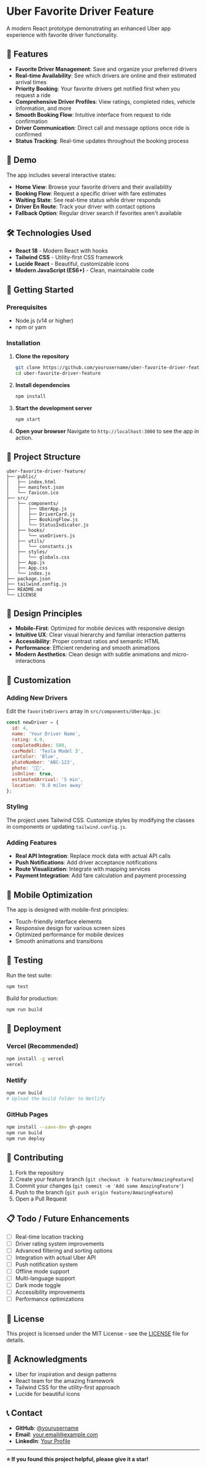 # Uber Favorite Driver Feature

A modern React prototype demonstrating an enhanced Uber app experience with favorite driver functionality.

## 🚗 Features

- **Favorite Driver Management**: Save and organize your preferred drivers
- **Real-time Availability**: See which drivers are online and their estimated arrival times
- **Priority Booking**: Your favorite drivers get notified first when you request a ride
- **Comprehensive Driver Profiles**: View ratings, completed rides, vehicle information, and more
- **Smooth Booking Flow**: Intuitive interface from request to ride confirmation
- **Driver Communication**: Direct call and message options once ride is confirmed
- **Status Tracking**: Real-time updates throughout the booking process

## 🎯 Demo

The app includes several interactive states:
- **Home View**: Browse your favorite drivers and their availability
- **Booking Flow**: Request a specific driver with fare estimates
- **Waiting State**: See real-time status while driver responds
- **Driver En Route**: Track your driver with contact options
- **Fallback Option**: Regular driver search if favorites aren't available

## 🛠️ Technologies Used

- **React 18** - Modern React with hooks
- **Tailwind CSS** - Utility-first CSS framework
- **Lucide React** - Beautiful, customizable icons
- **Modern JavaScript (ES6+)** - Clean, maintainable code

## 🚀 Getting Started

### Prerequisites
- Node.js (v14 or higher)
- npm or yarn

### Installation

1. **Clone the repository**
   ```bash
   git clone https://github.com/yourusername/uber-favorite-driver-feature.git
   cd uber-favorite-driver-feature
   ```

2. **Install dependencies**
   ```bash
   npm install
   ```

3. **Start the development server**
   ```bash
   npm start
   ```

4. **Open your browser**
   Navigate to `http://localhost:3000` to see the app in action.

## 📁 Project Structure

```
uber-favorite-driver-feature/
├── public/
│   ├── index.html
│   ├── manifest.json
│   └── favicon.ico
├── src/
│   ├── components/
│   │   ├── UberApp.js
│   │   ├── DriverCard.js
│   │   ├── BookingFlow.js
│   │   └── StatusIndicator.js
│   ├── hooks/
│   │   └── useDrivers.js
│   ├── utils/
│   │   └── constants.js
│   ├── styles/
│   │   └── globals.css
│   ├── App.js
│   ├── App.css
│   └── index.js
├── package.json
├── tailwind.config.js
├── README.md
└── LICENSE
```

## 🎨 Design Principles

- **Mobile-First**: Optimized for mobile devices with responsive design
- **Intuitive UX**: Clear visual hierarchy and familiar interaction patterns
- **Accessibility**: Proper contrast ratios and semantic HTML
- **Performance**: Efficient rendering and smooth animations
- **Modern Aesthetics**: Clean design with subtle animations and micro-interactions

## 🔧 Customization

### Adding New Drivers
Edit the `favoriteDrivers` array in `src/components/UberApp.js`:

```javascript
const newDriver = {
  id: 4,
  name: 'Your Driver Name',
  rating: 4.9,
  completedRides: 500,
  carModel: 'Tesla Model 3',
  carColor: 'Blue',
  plateNumber: 'ABC-123',
  photo: '👨‍💼',
  isOnline: true,
  estimatedArrival: '5 min',
  location: '0.8 miles away'
};
```

### Styling
The project uses Tailwind CSS. Customize styles by modifying the classes in components or updating `tailwind.config.js`.

### Adding Features
- **Real API Integration**: Replace mock data with actual API calls
- **Push Notifications**: Add driver acceptance notifications
- **Route Visualization**: Integrate with mapping services
- **Payment Integration**: Add fare calculation and payment processing

## 📱 Mobile Optimization

The app is designed with mobile-first principles:
- Touch-friendly interface elements
- Responsive design for various screen sizes
- Optimized performance for mobile devices
- Smooth animations and transitions

## 🧪 Testing

Run the test suite:
```bash
npm test
```

Build for production:
```bash
npm run build
```

## 🚀 Deployment

### Vercel (Recommended)
```bash
npm install -g vercel
vercel
```

### Netlify
```bash
npm run build
# Upload the build folder to Netlify
```

### GitHub Pages
```bash
npm install --save-dev gh-pages
npm run build
npm run deploy
```

## 🤝 Contributing

1. Fork the repository
2. Create your feature branch (`git checkout -b feature/AmazingFeature`)
3. Commit your changes (`git commit -m 'Add some AmazingFeature'`)
4. Push to the branch (`git push origin feature/AmazingFeature`)
5. Open a Pull Request

## 📋 Todo / Future Enhancements

- [ ] Real-time location tracking
- [ ] Driver rating system improvements
- [ ] Advanced filtering and sorting options
- [ ] Integration with actual Uber API
- [ ] Push notification system
- [ ] Offline mode support
- [ ] Multi-language support
- [ ] Dark mode toggle
- [ ] Accessibility improvements
- [ ] Performance optimizations

## 📄 License

This project is licensed under the MIT License - see the [LICENSE](LICENSE) file for details.

## 🙏 Acknowledgments

- Uber for inspiration and design patterns
- React team for the amazing framework
- Tailwind CSS for the utility-first approach
- Lucide for beautiful icons

## 📞 Contact

- **GitHub**: [@yourusername](https://github.com/yourusername)
- **Email**: your.email@example.com
- **LinkedIn**: [Your Profile](https://linkedin.com/in/yourprofile)

---

**⭐ If you found this project helpful, please give it a star!**
